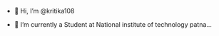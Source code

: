 - 👋 Hi, I’m @kritika108
  
- 🌱 I’m currently a Student at National institute of technology patna...


<!---
kritika108/kritika108 is a ✨ special ✨ repository because its `README.md` (this file) appears on your GitHub profile.
You can click the Preview link to take a look at your changes.
--->
